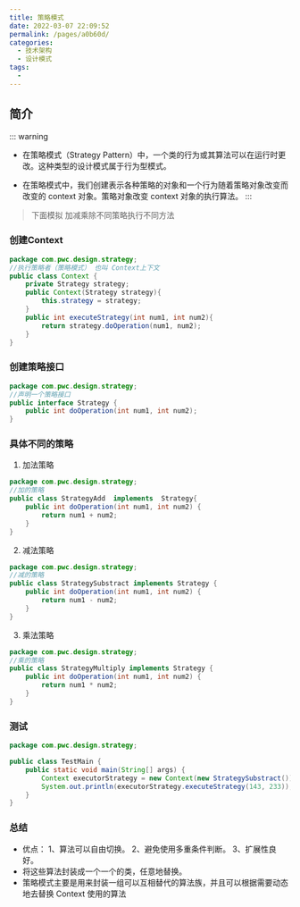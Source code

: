 ```yaml
---
title: 策略模式
date: 2022-03-07 22:09:52
permalink: /pages/a0b60d/
categories: 
  - 技术架构
  - 设计模式
tags: 
  - 
---
```


## 简介
::: warning
* 在策略模式（Strategy Pattern）中，一个类的行为或其算法可以在运行时更改。这种类型的设计模式属于行为型模式。

* 在策略模式中，我们创建表示各种策略的对象和一个行为随着策略对象改变而改变的 context 对象。策略对象改变 context 对象的执行算法。
:::

>下面模拟 加减乘除不同策略执行不同方法

### 创建Context

```java  
package com.pwc.design.strategy;
//执行策略者（策略模式） 也叫 Context上下文
public class Context {
    private Strategy strategy;
    public Context(Strategy strategy){
        this.strategy = strategy;
    }
    public int executeStrategy(int num1, int num2){
        return strategy.doOperation(num1, num2);
    }
}

```

### 创建策略接口
```java 
package com.pwc.design.strategy;
//声明一个策略接口
public interface Strategy {
    public int doOperation(int num1, int num2);
}
```


### 具体不同的策略
 1. 加法策略
```java  
package com.pwc.design.strategy;
//加的策略
public class StrategyAdd  implements  Strategy{
    public int doOperation(int num1, int num2) {
        return num1 + num2;
    }
}

```
2. 减法策略
```java 
package com.pwc.design.strategy;
//减的策略
public class StrategySubstract implements Strategy {
    public int doOperation(int num1, int num2) {
        return num1 - num2;
    }
}

```
3. 乘法策略
```java  
package com.pwc.design.strategy;
//乘的策略
public class StrategyMultiply implements Strategy {
    public int doOperation(int num1, int num2) {
        return num1 * num2;
    }
}

```

### 测试
```java  
package com.pwc.design.strategy;

public class TestMain {
    public static void main(String[] args) {
        Context executorStrategy = new Context(new StrategySubstract());
        System.out.println(executorStrategy.executeStrategy(143, 233));
    }
}

```


### 总结
*  优点： 1、算法可以自由切换。 2、避免使用多重条件判断。 3、扩展性良好。
*  将这些算法封装成一个一个的类，任意地替换。
*  策略模式主要是用来封装一组可以互相替代的算法族，并且可以根据需要动态地去替换 Context 使用的算法
